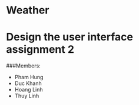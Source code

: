 # Weather
Design the user interface assignment 2
======

###Members: 
* Pham Hung
* Duc Khanh
* Hoang Linh
* Thuy Linh
